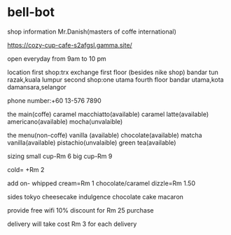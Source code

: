 # bell-bot

shop information
Mr.Danish(masters of coffe international)

https://cozy-cup-cafe-s2afgsl.gamma.site/

open everyday from 9am to 10 pm

location 
first shop:trx exchange first floor (besides nike shop)
bandar tun razak,kuala lumpur
second shop:one utama fourth floor
bandar utama,kota damansara,selangor

phone number:+60 13-576 7890

the main(coffe)
caramel macchiatto(available)
caramel latte(available)
americano(available)
mocha(unvalaible)

the menu(non-coffe)
vanilla (available)
chocolate(available)
matcha vanilla(available)
pistachio(unvalaible)
green tea(available)

sizing
small cup-Rm 6
big cup-Rm 9

cold= +Rm 2

add on-
whipped cream=Rm 1
chocolate/caramel dizzle=Rm 1.50

sides
tokyo cheesecake
indulgence chocolate cake
macaron

provide
free wifi
10% discount for Rm 25 purchase

delivery will take cost Rm 3 for each delivery

